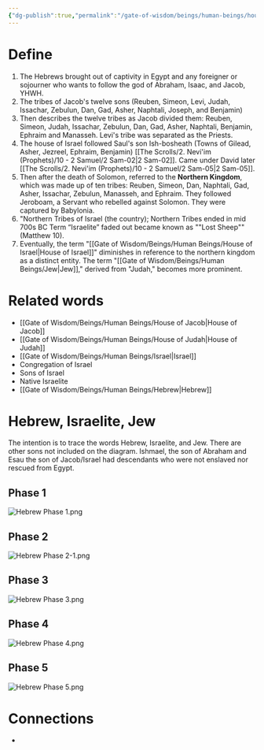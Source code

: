 ```yaml
---
{"dg-publish":true,"permalink":"/gate-of-wisdom/beings/human-beings/house-of-israel/","tags":["#GateWisdom","HumanBeing","H","I"]}
---
```


# Define
1. The Hebrews brought out of captivity in Egypt and any foreigner or sojourner who wants to follow the god of Abraham, Isaac, and Jacob, YHWH. 
2. The tribes of Jacob's twelve sons (Reuben, Simeon, Levi, Judah, Issachar, Zebulun, Dan, Gad, Asher, Naphtali, Joseph, and Benjamin)
3. Then describes the twelve tribes as Jacob divided them: Reuben, Simeon, Judah, Issachar, Zebulun, Dan, Gad, Asher, Naphtali, Benjamin, Ephraim and Manasseh. Levi's tribe was separated as the Priests.
4. The house of Israel followed Saul's son Ish-bosheath (Towns of Gilead, Asher, Jezreel, Ephraim, Benjamin) [[The Scrolls/2. Nevi'im (Prophets)/10 - 2 Samuel/2 Sam-02\|2 Sam-02]]. Came under David later [[The Scrolls/2. Nevi'im (Prophets)/10 - 2 Samuel/2 Sam-05\|2 Sam-05]].
5. Then after the death of Solomon, referred to the **Northern Kingdom**, which was made up of ten tribes: Reuben, Simeon, Dan, Naphtali, Gad, Asher, Issachar, Zebulun, Manasseh, and Ephraim. They followed Jeroboam, a Servant who rebelled against Solomon. They were captured by Babylonia.
6. "Northern Tribes of Israel (the country); Northern Tribes ended in mid 700s BC Term “Israelite” faded out became known as ""Lost Sheep"" (Matthew 10). 
7. Eventually, the term "[[Gate of Wisdom/Beings/Human Beings/House of Israel\|House of Israel]]" diminishes in reference to the northern kingdom as a distinct entity. The term "[[Gate of Wisdom/Beings/Human Beings/Jew\|Jew]]," derived from "Judah," becomes more prominent.  

# Related words
- [[Gate of Wisdom/Beings/Human Beings/House of Jacob\|House of Jacob]]
- [[Gate of Wisdom/Beings/Human Beings/House of Judah\|House of Judah]]
- [[Gate of Wisdom/Beings/Human Beings/Israel\|Israel]]
- Congregation of Israel
- Sons of Israel
- Native Israelite
- [[Gate of Wisdom/Beings/Human Beings/Hebrew\|Hebrew]]

# Hebrew, Israelite, Jew

The intention is to trace the words Hebrew, Israelite, and Jew. There are other sons not included on the diagram. Ishmael, the son of Abraham and Esau the son of Jacob/Israel had descendants who were not enslaved nor rescued from Egypt.
## Phase 1

![Hebrew Phase 1.png](/img/user/Assets/attachments/Hebrew%20Phase%201.png)

## Phase 2

![Hebrew Phase 2-1.png](/img/user/Assets/attachments/Hebrew%20Phase%202-1.png)

## Phase 3

![Hebrew Phase 3.png](/img/user/Assets/attachments/Hebrew%20Phase%203.png)

## Phase 4

![Hebrew Phase 4.png](/img/user/Assets/attachments/Hebrew%20Phase%204.png)

## Phase 5

![Hebrew Phase 5.png](/img/user/Assets/attachments/Hebrew%20Phase%205.png)




# Connections
- 

